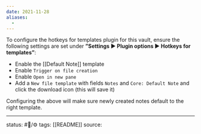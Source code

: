 ```yaml
---
date: 2021-11-28
aliases:
  - 
---
```

To configure the hotkeys for templates plugin for this vault, ensure the following settings are set under **”Settings ▶ Plugin options ▶ Hotkeys for templates”**:
- Enable the [[Default Note]] template 
- Enable `Trigger on file creation`
- Enable `Open in new pane`
- Add a `New file template` with fields `Notes` and `Core: Default Note` and click the download icon (this will save it)

Configuring the above will make sure newly created notes default to the right template.
___
status: #🌲/⚙
tags: [[README]]
source: 